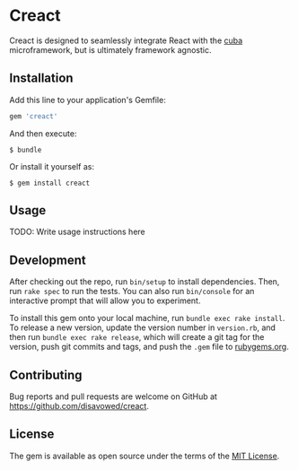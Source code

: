 # Creact

Creact is designed to seamlessly integrate React with the [cuba](https://github.com/soveran/cuba) microframework, but is ultimately framework agnostic.
## Installation

Add this line to your application's Gemfile:

```ruby
gem 'creact'
```

And then execute:

    $ bundle

Or install it yourself as:

    $ gem install creact

## Usage

TODO: Write usage instructions here

## Development

After checking out the repo, run `bin/setup` to install dependencies. Then, run `rake spec` to run the tests. You can also run `bin/console` for an interactive prompt that will allow you to experiment.

To install this gem onto your local machine, run `bundle exec rake install`. To release a new version, update the version number in `version.rb`, and then run `bundle exec rake release`, which will create a git tag for the version, push git commits and tags, and push the `.gem` file to [rubygems.org](https://rubygems.org).

## Contributing

Bug reports and pull requests are welcome on GitHub at https://github.com/disavowed/creact.


## License

The gem is available as open source under the terms of the [MIT License](http://opensource.org/licenses/MIT).

